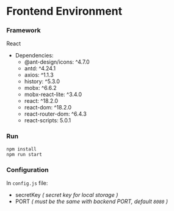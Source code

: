# Frontend Environment
### Framework
React
+ Dependencies:
  + @ant-design/icons: ^4.7.0
  + antd: ^4.24.1
  + axios: ^1.1.3
  + history: ^5.3.0
  + mobx: ^6.6.2
  + mobx-react-lite: ^3.4.0
  + react: ^18.2.0
  + react-dom: ^18.2.0
  + react-router-dom: ^6.4.3
  + react-scripts: 5.0.1
### Run
```shell
npm install
npm run start
```
### Configuration
In `config.js` file:
+ secretKey *( secret key for local storage )*
+ PORT *( must be the same with backend PORT, default `8080` )*
